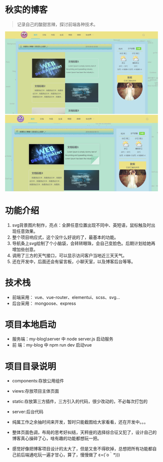 # 秋实的博客

> 记录自己的酸甜苦辣，探讨前端各种技术。

![博客主页](static/img/vueblog-1.0.png "博客首页")
![博客主页](static/img/vueblog-1.1.png "博客首页")

# 功能介绍
1. svg背景图片制作，亮点：全屏任意位置出现不同中、英短语，鼠标触及时出现任意效果。
2. 整个项目响应式，这个没什么好说的了，最基本的功能。
3. 导航条上svg绘制了个小脑袋，会转转眼珠，会自己变脸色。后期计划给她再增加些创意。
4. 调用了三方的天气接口，可以显示访问客户当地近三天天气。
5. 还在开发中，后面还会有留言板，小聊天室，以及博客后台等等。


# 技术栈
+ 前端采用：
vue、vue-router、elementui、scss、svg...
+ 后台采用：
mongoose、express

# 项目本地启动
+ 服务端：my-blog\server 中 node server.js 启动服务
+ 前  端：my-blog 中 npm run dev 启动vue

# 项目目录说明
+ components:存放公用组件
+ views:存放项目主体页面
+ static:存放第三方插件，三方引入的代码，很少改动的，不必每次打包的
+ server:后台代码

+ 纯属工作之余抽时间来开发，暂时只能截图给大家看看，还在开发中。。。
+ 整体页面色调，布局的思考好纠结，天秤座的选择综合征又犯了，设计自己的博客真心操碎了心，啥有趣的功能都想玩一把。
+ 感觉好像把博客项目设计的太大了，但是又舍不得砍掉，总想把所有功能都自己前后端通吃玩一遍才甘心，算了，慢慢做了 ε=(´ο｀*)))





